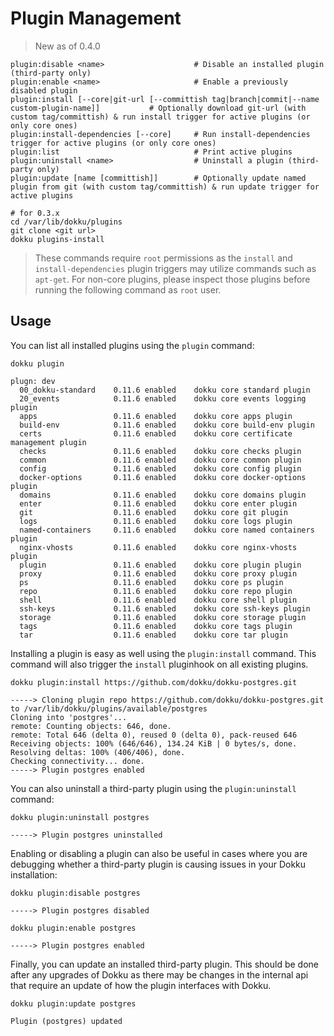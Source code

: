 # Plugin Management

> New as of 0.4.0

```
plugin:disable <name>                    # Disable an installed plugin (third-party only)
plugin:enable <name>                     # Enable a previously disabled plugin
plugin:install [--core|git-url [--committish tag|branch|commit|--name custom-plugin-name]]           # Optionally download git-url (with custom tag/committish) & run install trigger for active plugins (or only core ones)
plugin:install-dependencies [--core]     # Run install-dependencies trigger for active plugins (or only core ones)
plugin:list                              # Print active plugins
plugin:uninstall <name>                  # Uninstall a plugin (third-party only)
plugin:update [name [committish]]        # Optionally update named plugin from git (with custom tag/committish) & run update trigger for active plugins
```

```shell
# for 0.3.x
cd /var/lib/dokku/plugins
git clone <git url>
dokku plugins-install
```

> These commands require `root` permissions as the `install` and `install-dependencies` plugin triggers may utilize commands such as `apt-get`. For non-core plugins, please inspect those plugins before running the following command as `root` user.

## Usage

You can list all installed plugins using the `plugin` command:

```shell
dokku plugin
```

```
plugn: dev
  00_dokku-standard    0.11.6 enabled    dokku core standard plugin
  20_events            0.11.6 enabled    dokku core events logging plugin
  apps                 0.11.6 enabled    dokku core apps plugin
  build-env            0.11.6 enabled    dokku core build-env plugin
  certs                0.11.6 enabled    dokku core certificate management plugin
  checks               0.11.6 enabled    dokku core checks plugin
  common               0.11.6 enabled    dokku core common plugin
  config               0.11.6 enabled    dokku core config plugin
  docker-options       0.11.6 enabled    dokku core docker-options plugin
  domains              0.11.6 enabled    dokku core domains plugin
  enter                0.11.6 enabled    dokku core enter plugin
  git                  0.11.6 enabled    dokku core git plugin
  logs                 0.11.6 enabled    dokku core logs plugin
  named-containers     0.11.6 enabled    dokku core named containers plugin
  nginx-vhosts         0.11.6 enabled    dokku core nginx-vhosts plugin
  plugin               0.11.6 enabled    dokku core plugin plugin
  proxy                0.11.6 enabled    dokku core proxy plugin
  ps                   0.11.6 enabled    dokku core ps plugin
  repo                 0.11.6 enabled    dokku core repo plugin
  shell                0.11.6 enabled    dokku core shell plugin
  ssh-keys             0.11.6 enabled    dokku core ssh-keys plugin
  storage              0.11.6 enabled    dokku core storage plugin
  tags                 0.11.6 enabled    dokku core tags plugin
  tar                  0.11.6 enabled    dokku core tar plugin
```

Installing a plugin is easy as well using the `plugin:install` command. This command will also trigger the `install` pluginhook on all existing plugins.

```shell
dokku plugin:install https://github.com/dokku/dokku-postgres.git
```

```
-----> Cloning plugin repo https://github.com/dokku/dokku-postgres.git to /var/lib/dokku/plugins/available/postgres
Cloning into 'postgres'...
remote: Counting objects: 646, done.
remote: Total 646 (delta 0), reused 0 (delta 0), pack-reused 646
Receiving objects: 100% (646/646), 134.24 KiB | 0 bytes/s, done.
Resolving deltas: 100% (406/406), done.
Checking connectivity... done.
-----> Plugin postgres enabled
```

You can also uninstall a third-party plugin using the `plugin:uninstall` command:

```shell
dokku plugin:uninstall postgres
```

```
-----> Plugin postgres uninstalled
```

Enabling or disabling a plugin can also be useful in cases where you are debugging whether a third-party plugin is causing issues in your Dokku installation:

```shell
dokku plugin:disable postgres
```

```
-----> Plugin postgres disabled
```

```shell
dokku plugin:enable postgres
```

```
-----> Plugin postgres enabled
```

Finally, you can update an installed third-party plugin. This should be done after any upgrades of Dokku as there may be changes in the internal api that require an update of how the plugin interfaces with Dokku.

```shell
dokku plugin:update postgres
```

```
Plugin (postgres) updated
```
